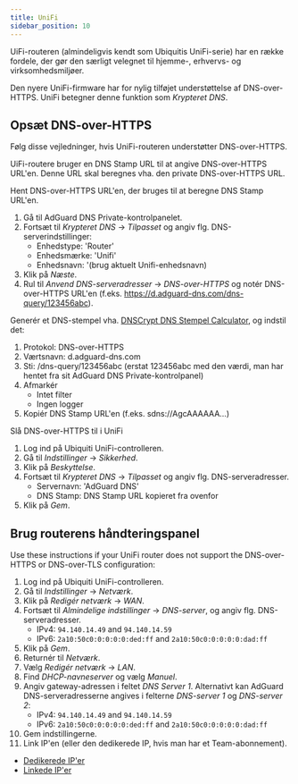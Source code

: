 ```yaml
---
title: UniFi
sidebar_position: 10
---
```


UiFi-routeren (almindeligvis kendt som Ubiquitis UniFi-serie) har en række fordele, der gør den særligt velegnet til hjemme-, erhvervs- og virksomhedsmiljøer.

Den nyere UniFi-firmware har for nylig tilføjet understøttelse af DNS-over-HTTPS. UniFi betegner denne funktion som _Krypteret DNS_.

## Opsæt DNS-over-HTTPS

Følg disse vejledninger, hvis UniFi-routeren understøtter DNS-over-HTTPS.

UiFi-routere bruger en DNS Stamp URL til at angive DNS-over-HTTPS URL'en. Denne URL skal beregnes vha. den private DNS-over-HTTPS URL.

Hent DNS-over-HTTPS URL'en, der bruges til at beregne DNS Stamp URL'en.

1. Gå til AdGuard DNS Private-kontrolpanelet.
2. Fortsæt til _Krypteret DNS_ → _Tilpasset_ og angiv flg. DNS-serverindstillinger:
    - Enhedstype: 'Router'
    - Enhedsmærke: 'Unifi'
    - Enhedsnavn: '(brug aktuelt Unifi-enhedsnavn)
3. Klik på _Næste_.
4. Rul til _Anvend DNS-serveradresser_ → _DNS-over-HTTPS_ og notér DNS-over-HTTPS URL'en (f.eks. https://d.adguard-dns.com/dns-query/123456abc).

Generér et DNS-stempel vha. [DNSCrypt DNS Stempel Calculator](https://dnscrypt.info/stamps/), og indstil det:

1. Protokol: DNS-over-HTTPS
2. Værtsnavn: d.adguard-dns.com
3. Sti: /dns-query/123456abc (erstat 123456abc med den værdi, man har hentet fra sit AdGuard DNS Private-kontrolpanel)
4. Afmarkér
    - Intet filter
    - Ingen logger
5. Kopiér DNS Stamp URL'en (f.eks. sdns://AgcAAAAAA…)

Slå DNS-over-HTTPS til i UniFi

1. Log ind på Ubiquiti UniFi-controlleren.
2. Gå til _Indstillinger_ → _Sikkerhed_.
3. Klik på _Beskyttelse_.
4. Fortsæt til _Krypteret DNS_ → _Tilpasset_ og angiv flg. DNS-serveradresser.
    - Servernavn: 'AdGuard DNS'
    - DNS Stamp: DNS Stamp URL kopieret fra ovenfor
5. Klik på _Gem_.

## Brug routerens håndteringspanel

Use these instructions if your UniFi router does not support the DNS-over-HTTPS or DNS-over-TLS configuration:

1. Log ind på Ubiquiti UniFi-controlleren.
2. Gå til _Indstillinger_ → _Netværk_.
3. Klik på _Redigér netværk_ → _WAN_.
4. Fortsæt til _Almindelige indstillinger_ → _DNS-server_, og angiv flg. DNS-serveradresser.
    - IPv4: `94.140.14.49` and `94.140.14.59`
    - IPv6: `2a10:50c0:0:0:0:0:ded:ff` and `2a10:50c0:0:0:0:0:dad:ff`
5. Klik på _Gem_.
6. Returnér til _Netværk_.
7. Vælg _Redigér netværk_ → _LAN_.
8. Find _DHCP-navneserver_ og vælg _Manuel_.
9. Angiv gateway-adressen i feltet _DNS Server 1_. Alternativt kan AdGuard DNS-serveradresserne angives i felterne _DNS-server 1_ og _DNS-server 2_:
    - IPv4: `94.140.14.49` and `94.140.14.59`
    - IPv6: `2a10:50c0:0:0:0:0:ded:ff` and `2a10:50c0:0:0:0:0:dad:ff`
10. Gem indstillingerne.
11. Link IP'en (eller den dedikerede IP, hvis man har et Team-abonnement).

- [Dedikerede IP'er](private-dns/connect-devices/other-options/dedicated-ip.md)
- [Linkede IP'er](private-dns/connect-devices/other-options/linked-ip.md)
